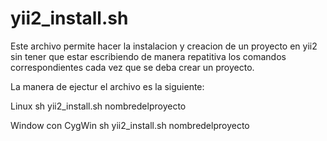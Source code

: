 # yii2_install.sh

Este archivo permite hacer la instalacion y creacion de un proyecto en yii2 sin tener que estar escribiendo de manera repatitiva los comandos correspondientes cada vez que se deba crear un proyecto.

La manera de ejectur el archivo es la siguiente:

Linux 
  sh yii2_install.sh nombredelproyecto

Window con CygWin
  sh yii2_install.sh nombredelproyecto






